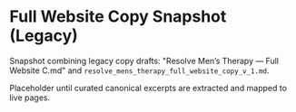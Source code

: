 Full Website Copy Snapshot (Legacy)
===================================

Snapshot combining legacy copy drafts: "Resolve Men’s Therapy — Full Website C.md" and `resolve_mens_therapy_full_website_copy_v_1.md`.

Placeholder until curated canonical excerpts are extracted and mapped to live pages.
